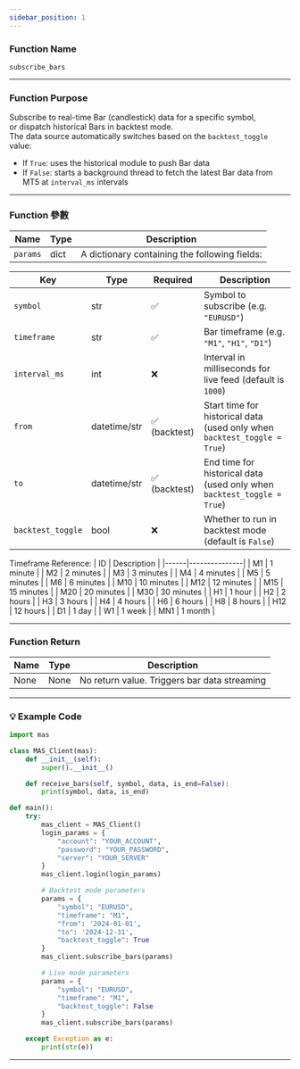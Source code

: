 ```yaml
---
sidebar_position: 1
---
```

### Function Name

`subscribe_bars`

---

### Function Purpose

Subscribe to real-time Bar (candlestick) data for a specific symbol,  
or dispatch historical Bars in backtest mode.  
The data source automatically switches based on the `backtest_toggle` value:

- If `True`: uses the historical module to push Bar data
- If `False`: starts a background thread to fetch the latest Bar data from MT5 at `interval_ms` intervals

---

### Function 參數

| Name     | Type  | Description |
|----------|-------|-------------|
| `params` | dict  | A dictionary containing the following fields: |

| Key               | Type          | Required     | Description                                                                 |
|------------------|---------------|--------------|-----------------------------------------------------------------------------|
| `symbol`         | str           | ✅           | Symbol to subscribe (e.g. `"EURUSD"`)                                       |
| `timeframe`      | str           | ✅           | Bar timeframe (e.g. `"M1"`, `"H1"`, `"D1"`)                                 |
| `interval_ms`    | int           | ❌           | Interval in milliseconds for live feed (default is `1000`)                 |
| `from`           | datetime/str  | ✅ (backtest) | Start time for historical data (used only when `backtest_toggle = True`)   |
| `to`             | datetime/str  | ✅ (backtest) | End time for historical data (used only when `backtest_toggle = True`)     |
| `backtest_toggle`| bool          | ❌           | Whether to run in backtest mode (default is `False`)                        | 


Timeframe Reference:
| ID   | Description   |
|------|---------------|
| M1   | 1 minute      |
| M2   | 2 minutes     |
| M3   | 3 minutes     |
| M4   | 4 minutes     |
| M5   | 5 minutes     |
| M6   | 6 minutes     |
| M10  | 10 minutes    |
| M12  | 12 minutes    |
| M15  | 15 minutes    |
| M20  | 20 minutes    |
| M30  | 30 minutes    |
| H1   | 1 hour        |
| H2   | 2 hours       |
| H3   | 3 hours       |
| H4   | 4 hours       |
| H6   | 6 hours       |
| H8   | 8 hours       |
| H12  | 12 hours      |
| D1   | 1 day         |
| W1   | 1 week        |
| MN1  | 1 month       |

---

### Function Return

| Name   | Type | Description                        |
|--------|------|------------------------------------|
| None   | None | No return value. Triggers bar data streaming |

---

### 💡 Example Code

```python
import mas

class MAS_Client(mas):
    def __init__(self):
        super().__init__()

    def receive_bars(self, symbol, data, is_end=False):
        print(symbol, data, is_end)

def main():
    try:
        mas_client = MAS_Client()
        login_params = {
            "account": "YOUR_ACCOUNT",
            "password": "YOUR_PASSWORD",
            "server": "YOUR_SERVER"
        }
        mas_client.login(login_params)

        # Backtest mode parameters
        params = {
            "symbol": "EURUSD",
            "timeframe": "M1",
            "from": '2024-01-01',
            "to": '2024-12-31',
            "backtest_toggle": True
        }
        mas_client.subscribe_bars(params)

        # Live mode parameters
        params = {
            "symbol": "EURUSD",
            "timeframe": "M1",
            "backtest_toggle": False
        }
        mas_client.subscribe_bars(params)

    except Exception as e:
        print(str(e))
```
---
